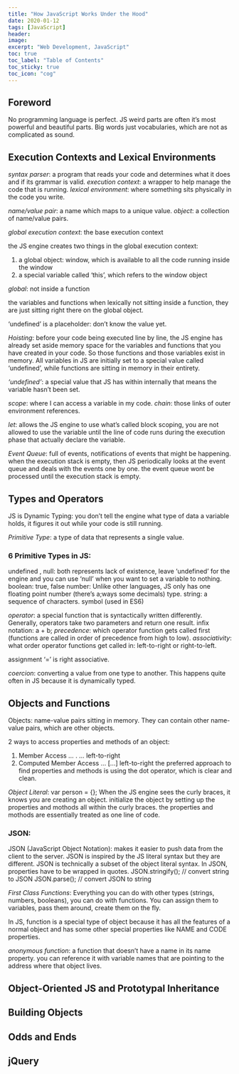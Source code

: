 ```yaml
---
title: "How JavaScript Works Under the Hood"
date: 2020-01-12
tags: [JavaScript]
header:
image:
excerpt: "Web Development, JavaScript"
toc: true
toc_label: "Table of Contents"
toc_sticky: true
toc_icon: "cog"
---
```


## Foreword
No programming language is perfect.
JS weird parts are often it’s most powerful and beautiful parts.
Big words just vocabularies, which are not as complicated as sound.

## Execution Contexts and Lexical Environments
*syntax parser*: a program that reads your code and determines what it does and if its grammar is valid.
*execution context*: a wrapper to help manage the code that is running.
*lexical environment*: where something sits physically in the code you write.

*name/value pair*: a name which maps to a unique value.
*object*: a collection of name/value pairs.

*global execution context*: the base execution context

the JS engine creates two things in the global execution context: 
1. a global object: window, which is available to all the code running inside the window
2. a special variable called ‘this’, which refers to the window object

*global*: not inside a function

the variables and functions when lexically not sitting inside a function, they are just sitting right there on the global object.

‘undefined’ is a placeholder: don’t know the value yet.

*Hoisting*: before your code being executed line by line, the JS engine has already set aside memory space for the variables and functions that you have created in your code.
So those functions and those variables exist in memory.
All variables in JS are initially set to a special value called ‘undefined’, while functions are sitting in memory in their entirety.

*‘undefined’*: a special value that JS has within internally that means the variable hasn’t been set.

*scope*: where I can access a variable in my code.
*chain*: those links of outer environment references.

*let*: allows the JS engine to use what’s called block scoping, you are not allowed to use the variable until the line of code runs during the execution phase that actually declare the variable.

*Event Queue*: full of events, notifications of events that might be happening.	
when the execution stack is empty, then JS periodically looks at the event queue and deals with the events one by one.
the event queue wont be processed until the execution stack is empty.

## Types and Operators
JS is Dynamic Typing: you don’t tell the engine what type of data a variable holds, it figures it out while your code is still running.

*Primitive Type*: a type of data that represents a single value.

### 6 Primitive Types in JS:  
undefined , null: both represents lack of existence, leave ‘undefined’ for the engine and you can use ‘null’ when you want to set a variable to nothing. 
boolean: true, false
number: Unlike other languages, JS only has one floating point number (there’s a;ways some decimals) type.
string: a sequence of characters.
symbol (used in ES6)

*operator*: a special function that is syntactically written differently.
Generally, operators take two parameters and return one result.
infix notation: a + b;
*precedence*: which operator function gets called first (functions are called in order of precedence from high to low).
*associativity*: what order operator functions get called in: left-to-right or right-to-left.

assignment ‘=’ is right associative.

*coercion*: converting a value from one type to another.
This happens quite often in JS because it is dynamically typed.

## Objects and Functions
Objects: name-value pairs sitting in memory. They can contain other name-value pairs, which are other objects.

2 ways to access properties and methods of an object:
1. Member Access … . … left-to-right
2. Computed Member Access … […] left-to-right
the preferred approach to find properties and methods is using the dot operator, which is clear and clean.

*Object Literal*:
var person = {};
When the JS engine sees the curly braces, it knows you are creating an object.
initialize the object by setting up the properties and mothods all within the curly braces.
the properties and mothods are essentially treated as one line of code.

### JSON:
JSON (JavaScript Object Notation): makes it easier to push data from the client to the server.
JSON is inspired by the JS literal syntax but they are different.
JSON is technically a subset of the object literal syntax.
In JSON, properties have to be wrapped in quotes.
JSON.stringify();		// convert string to JSON
JSON.parse();		// convert JSON to string

*First Class Functions*:
Everything you can do with other types (strings, numbers, booleans), you can do with functions.
You can assign them to variables, pass them around, create them on the fly.

In JS, function is a special type of object because it has all the features of a normal object and has some other special properties like NAME and CODE properties.

*anonymous function*: 
a function that doesn’t have a name in its name property.
you can reference it with variable names that are pointing to the address where that object lives.

## Object-Oriented JS and Prototypal Inheritance

## Building Objects

## Odds and Ends

## jQuery
